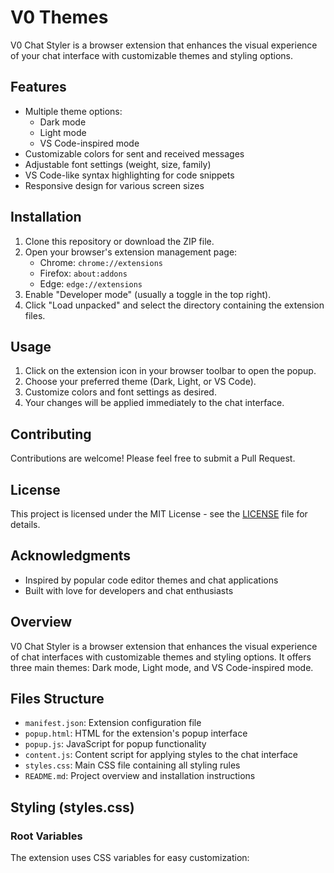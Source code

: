 # V0 Themes

V0 Chat Styler is a browser extension that enhances the visual experience of your chat interface with customizable themes and styling options.

## Features

- Multiple theme options:
  - Dark mode
  - Light mode
  - VS Code-inspired mode
- Customizable colors for sent and received messages
- Adjustable font settings (weight, size, family)
- VS Code-like syntax highlighting for code snippets
- Responsive design for various screen sizes

## Installation

1. Clone this repository or download the ZIP file.
2. Open your browser's extension management page:
   - Chrome: `chrome://extensions`
   - Firefox: `about:addons`
   - Edge: `edge://extensions`
3. Enable "Developer mode" (usually a toggle in the top right).
4. Click "Load unpacked" and select the directory containing the extension files.

## Usage

1. Click on the extension icon in your browser toolbar to open the popup.
2. Choose your preferred theme (Dark, Light, or VS Code).
3. Customize colors and font settings as desired.
4. Your changes will be applied immediately to the chat interface.

## Contributing

Contributions are welcome! Please feel free to submit a Pull Request.

## License

This project is licensed under the MIT License - see the [LICENSE](LICENSE) file for details.

## Acknowledgments

- Inspired by popular code editor themes and chat applications
- Built with love for developers and chat enthusiasts


## Overview

V0 Chat Styler is a browser extension that enhances the visual experience of chat interfaces with customizable themes and styling options. It offers three main themes: Dark mode, Light mode, and VS Code-inspired mode.

## Files Structure

- `manifest.json`: Extension configuration file
- `popup.html`: HTML for the extension's popup interface
- `popup.js`: JavaScript for popup functionality
- `content.js`: Content script for applying styles to the chat interface
- `styles.css`: Main CSS file containing all styling rules
- `README.md`: Project overview and installation instructions

## Styling (styles.css)

### Root Variables

The extension uses CSS variables for easy customization:
